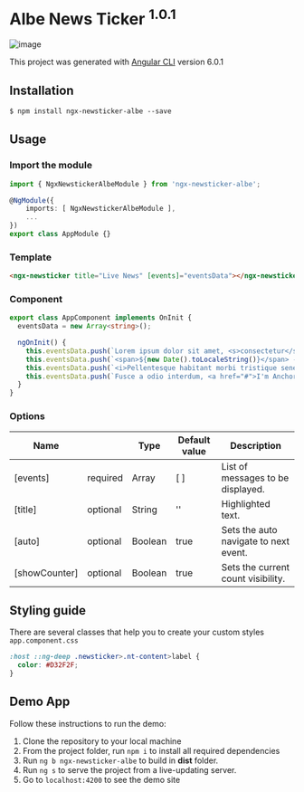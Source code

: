 # Albe News Ticker <sup>1.0.1</sup>

![image](https://user-images.githubusercontent.com/24717256/39906857-a16f2c46-54bb-11e8-88b6-4c35f4d27805.png)

This project was generated with [Angular CLI](https://github.com/angular/angular-cli) version 6.0.1

## Installation
```html
$ npm install ngx-newsticker-albe --save
```

## Usage
### Import the module
```typescript
import { NgxNewstickerAlbeModule } from 'ngx-newsticker-albe';

@NgModule({
    imports: [ NgxNewstickerAlbeModule ],
    ...
})
export class AppModule {}
```

### Template
```html
<ngx-newsticker title="Live News" [events]="eventsData"></ngx-newsticker>
```

### Component
```typescript
export class AppComponent implements OnInit {
  eventsData = new Array<string>();

  ngOnInit() {
    this.eventsData.push(`Lorem ipsum dolor sit amet, <s>consectetur</s> adipiscing elit. Phasellus sit amet nibh dolor.`);
    this.eventsData.push(`<span>${new Date().toLocaleString()}</span> - Sed et ligula non risus ullamcorper rhoncus quis vel ante.`);
    this.eventsData.push(`<i>Pellentesque habitant morbi tristique senectus et netus et malesuada fames ac turpis egestas.<i>`);
    this.eventsData.push(`Fusce a odio interdum, <a href="#">I'm Anchor</a> rutrum lorem quis, gravida tellus.`);
  }
}
```

### Options

| Name          |          | Type          | Default value | Description                           |
| ------------- | -------- | ------------- | ------------- | ------------------------------------- |
| [events]      | required | Array<String> | [ ]           | List of messages to be displayed.     |
| [title]       | optional | String        | ''            | Highlighted text.                     |
| [auto]        | optional | Boolean       | true          | Sets the auto navigate to next event. |
| [showCounter] | optional | Boolean       | true          | Sets the current count visibility.    |

## Styling guide

There are several classes that help you to create your custom styles
`app.component.css`
```css
:host ::ng-deep .newsticker>.nt-content>label {
  color: #D32F2F;
}
```

## Demo App
Follow these instructions to run the demo:

1. Clone the repository to your local machine
2. From the project folder, run `npm i` to install all required dependencies
3. Run `ng b ngx-newsticker-albe` to build in **dist** folder.
4. Run `ng s` to serve the project from a live-updating server.
5. Go to `localhost:4200` to see the demo site